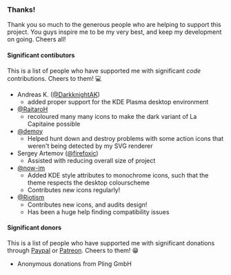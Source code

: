### Thanks!
Thank you so much to the generous people who are helping to support this
project. You guys inspire me to be my very best, and keep my development
on going. Cheers all!

#### Significant contibutors
This is a list of people who have supported me with significant _code_
contributions. Cheers to them! :computer:

 * Andreas K. ([@DarkknightAK](https://github.com/darkknightak))
    - added proper support for the KDE Plasma desktop environment
 * [@RaitaroH](https://github.com/RaitaroH)
    - recoloured many many icons to make the dark variant of
      La Capitaine possible
 * [@demoy](https://github.com/demoy)
   - Helped hunt down and destroy problems with some action icons that
     weren't being detected by my SVG renderer
 * Sergey Artemov ([@firefoxic](https://github.com/firefoxic))
   - Assisted with reducing overall size of project
 * [@now-im](https://github.com/now-im)
   - Added KDE style attributes to monochrome icons, such that the theme
     respects the desktop colourscheme
   - Contributes new icons regularly!
 * [@Riotism](https://github.com/Riotism)
   - Contributes new icons, and audits design!
   - Has been a huge help finding compatibility issues

#### Significant donors
This is a list of people who have supported me with significant
donations through [Paypal](https://paypal.me/keeferrourke) or
[Patreon](https://www.patreon.com/krourke). Cheers to them! :grin:

 * Anonymous donations from Pling GmbH

